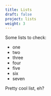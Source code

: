 ```yaml
---
title: Lists
draft: false
project: lists
weight: 3
---
```

Some lists to check:

- one
- two
- three
- four
- five
- six
- seven

Pretty cool list, eh?